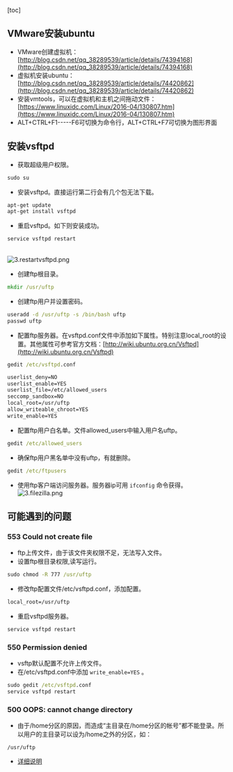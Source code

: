 [toc]
## VMware安装ubuntu ##
- VMware创建虚拟机：[http://blog.csdn.net/qq_38289539/article/details/74394168](http://blog.csdn.net/qq_38289539/article/details/74394168)
- 虚拟机安装ubuntu：[http://blog.csdn.net/qq_38289539/article/details/74420862](http://blog.csdn.net/qq_38289539/article/details/74420862)
- 安装vmtools，可以在虚拟机和主机之间拖动文件：[https://www.linuxidc.com/Linux/2016-04/130807.htm](https://www.linuxidc.com/Linux/2016-04/130807.htm)
- ALT+CTRL+F1-----F6可切换为命令行，ALT+CTRL+F7可切换为图形界面

## 安装vsftpd ##
- 获取超级用户权限。
```cmd
sudo su
```

- 安装vsftpd。直接运行第二行会有几个包无法下载。
```cmd
apt-get update
apt-get install vsftpd
```

- 重启vsftpd。如下则安装成功。
```cmd
service vsftpd restart
```
<br>![3.restartvsftpd.png](http://img.blog.csdn.net/20180305210831861)

- 创建ftp根目录。
```cmd
mkdir /usr/uftp
```

- 创建ftp用户并设置密码。
```cmd
useradd -d /usr/uftp -s /bin/bash uftp
passwd uftp
```

- 配置ftp服务器。在vsftpd.conf文件中添加如下属性。特别注意local_root的设置。其他属性可参考官方文档：[http://wiki.ubuntu.org.cn/Vsftpd](http://wiki.ubuntu.org.cn/Vsftpd)
```cmd
gedit /etc/vsftpd.conf
```
```txt
userlist_deny=NO
userlist_enable=YES
userlist_file=/etc/allowed_users
seccomp_sandbox=NO
local_root=/usr/uftp
allow_writeable_chroot=YES
write_enable=YES
```

- 配置ftp用户白名单。文件allowed_users中输入用户名uftp。
```cmd
gedit /etc/allowed_users
```

- 确保ftp用户黑名单中没有uftp，有就删除。
```cmd
gedit /etc/ftpusers
```

- 使用ftp客户端访问服务器。服务器ip可用 ```ifconfig``` 命令获得。<br>![3.filezilla.png](http://img.blog.csdn.net/20180305212325977)

## 可能遇到的问题 ##
### 553 Could not create file ###
- ftp上传文件，由于该文件夹权限不足，无法写入文件。
- 设置ftp根目录权限,读写运行。
```cmd
sudo chmod -R 777 /usr/uftp
```

- 修改ftp配置文件/etc/vsftpd.conf，添加配置。
```txt
local_root=/usr/uftp
```

- 重启vsftpd服务器。
```cmd
service vsftpd restart
```

### 550 Permission denied ###
- vsftp默认配置不允许上传文件。
- 在/etc/vsftpd.conf中添加 ```write_enable=YES``` 。
```cmd
sudo gedit /etc/vsftpd.conf
service vsftpd restart
```

### 500 OOPS: cannot change directory ###
- 由于/home分区的原因，而造成“主目录在/home分区的帐号”都不能登录。所以用户的主目录可以设为/home之外的分区，如：
```
/usr/uftp
``` 

- [详细说明](http://crazyidea.iteye.com/blog/1207957)
